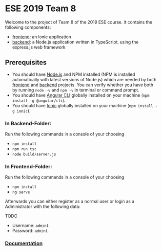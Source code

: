 # ESE 2019 Team 8
Welcome to the project of Team 8 of the 2019 ESE course. It contains the following components:
- [frontend](https://github.com/scg-unibe-ch/ese2019-team8/tree/master/frontend): an Ionic application
- [backend](https://github.com/scg-unibe-ch/ese2019-team8/tree/master/backend): a Node.js application written in TypeScript, using the express.js web framework 

## Prerequisites
- You should have [Node.js](https://nodejs.org/en/) and NPM installed (NPM is installed automatically with latest versions of Node.js) which are needed by both [frontend](https://github.com/JoelNiklaus/ESE-2019-Scaffolding/tree/master/frontend) and [backend](https://github.com/JoelNiklaus/ESE-2019-Scaffolding/tree/master/backend) projects. You can verify whether you have both by running `node -v` and `npm -v` in terminal or command prompt.
- You should have [Angular CLI](https://cli.angular.io/) globally installed on your machine (`npm install -g @angular/cli`).
- You should have [Ionic](https://ionicframework.com/) globally installed on your machine (`npm install -g ionic`).

### In Backend-Folder:
Run the following commands in a console of your choosing
- `npm install`
- `npm run tsc`
- `node build/server.js`

### In Frontend-Folder:
Run the following commands in a console of your choosing
- `npm install`
- `ng serve`

Afterwards you can either register as a normal user or login as a Administrator with the following data:

TODO
- Username: `admin1`
- Password: `admin1`

### [Documentation](./docs)
